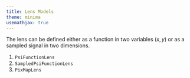 ```yaml
---
title: Lens Models
theme: minima
usemathjax: true
---
```


The lens can be defined either as a function in two variables $(x,y)$
or as a sampled signal in two dimensions.

1. `PsiFunctionLens`
1. `SampledPsiFunctionLens`
1. `PixMapLens`
